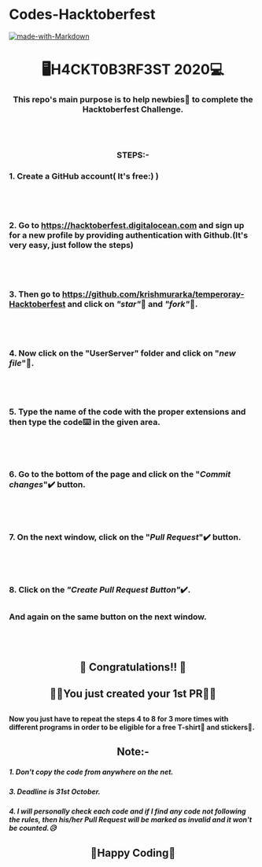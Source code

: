 # Codes-Hacktoberfest
[![made-with-Markdown](https://img.shields.io/badge/Made%20with-Markdown-1f425f.svg)](http://commonmark.org)

# <div align="center">🖥️H4CKT0B3RF3ST 2020💻</div>

### <div align="center">This repo's main purpose is to help newbies👶 to complete the Hacktoberfest Challenge.</div>
<br></br>

### <div align="center">STEPS:-</div>

  ### 1. Create a GitHub account( It's free:) )
<br></br>
##
  ### 2. Go to https://hacktoberfest.digitalocean.com and sign up for a new profile by providing authentication with Github.(It's   very     easy, just follow the steps)
  
<br></br>
##
  ### 3. Then go to https://github.com/krishmurarka/temperoray-Hacktoberfest and click on *"star"*🌟 and *"fork"*🍴.

<br></br>
##
  ### 4. Now click on the "UserServer" folder and click on "*new file*"📁.
<br></br>
##
  ### 5. Type the name of the code with the proper extensions and then type the code⌨️ in the given area. 

<br></br>
##
  ### 6. Go to the bottom of the page and click on the "*Commit changes*"✔️ button.
<br></br>
##
  ### 7. On the next window, click on the "*Pull Request*"✔️ button.

<br></br>
##
  ### 8. Click on the *"Create Pull Request Button"*✔️.

  ##
  ### And again on the same button on the next window.

<br></br>



##
## <div align="center"> 🥳 Congratulations!! 🥳 </div>
## <div align="center">🙌🙌You just created your 1st PR🙌🙌</div>

##
#### Now you just have to repeat the steps 4 to 8 for 3 more times with different programs in order to be eligible for a free T-shirt👕 and stickers🤩.

## <div align="center">Note:-</div>

##### 1. Don't copy the code from anywhere on the net.
##### 3. Deadline is 31st October.
##### 4. I will personally check each code and if I find any code not following the rules, then his/her Pull Request will be marked as invalid and it won't be counted.😥

## <div align="center">🤞Happy Coding🤞</div>

